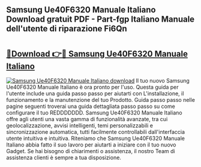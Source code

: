 ## Samsung Ue40F6320 Manuale Italiano Download gratuit PDF - Part-fgp Italiano Manuale dell'utente di riparazione Fi6Qn

# <h2><a href="http://dffgnl.blite.top/?on=Samsung+Ue40F6320+Manuale+Italiano">🔗Download 👉🔴 Samsung Ue40F6320 Manuale Italiano</a></h2>

[![Samsung Ue40F6320 Manuale Italiano download](https://i.imgur.com/lujVjoI.png)](http://dffgnl.blite.top/?on=Samsung+Ue40F6320+Manuale+Italiano)
Il tuo nuovo Samsung Ue40F6320 Manuale Italiano è ora pronto per l'uso. Questa guida per l'utente include una guida passo passo per aiutarti con L'installazione, il funzionamento e la manutenzione del tuo Prodotto. Guida passo passo nelle pagine seguenti troverai una guida dettagliata passo passo su come configurare il tuo REDDDDDDD. Samsung Ue40F6320 Manuale Italiano offre agli utenti una vasta gamma di funzionalità avanzate, tra cui geolocalizzazione, avvisi intelligenti, temi personalizzabili e sincronizzazione automatica, tutti facilmente controllabili dall'interfaccia utente intuitiva e intuitiva. Riteniamo che Samsung Ue40F6320 Manuale Italiano abbia fatto il suo lavoro per aiutarti a iniziare con il tuo nuovo Gadget. Se hai bisogno di chiarimenti o assistenza, il nostro Team di assistenza clienti è sempre a tua disposizione.
